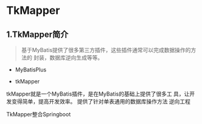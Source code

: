  

# TkMapper

## 1.TkMapper简介

> 基于MyBatis提供了很多第三方插件，这些插件通常可以完成数据操作的方法的
> 封装，数据库逆向生成等等。

- MyBatisPlus

- tkMapper

tkMapper就是一个MyBatis插件，是在MyBatis的基础上提供了很多工
具，让开发变得简单，提高开发效率。
提供了针对单表通用的数据库操作方法
逆向工程

TkMapper整合Springboot